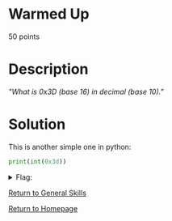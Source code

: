 # Warmed Up
50 points

# Description
*"What is 0x3D (base 16) in decimal (base 10)."*

# Solution
This is another simple one in python:
```python
print(int(0x3d))
```

<details>
  <summary>Flag:</summary>
  picoCTF{61}
</details>

[Return to General Skills](https://github.com/sdvickers98/picoCTF-2019-Walkthrough/blob/master/general_skills/%230%20-%20General%20Skills%20Homepage.md)

[Return to Homepage](https://github.com/sdvickers98/picoCTF-2019-Walkthrough)
